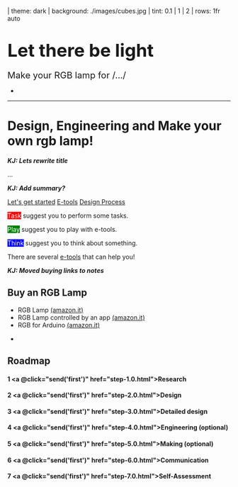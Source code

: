 | theme: dark
| background: ./images/cubes.jpg
| tint: 0.1
| 1
| 2
| rows: 1fr auto

# <big><big>Let there be light</big></big>

<big><big>Make your RGB lamp for /.../</big></big>

-

<f-next-button title="Start" />

---

# Design, Engineering and Make your own rgb lamp!

***KJ: Lets rewrite title***

...

***KJ: Add summary?***

<f-inline>
  <a class="primary" href="./step-0.0.html">Let's get started</a>
  <a class="secondary" href="../rgblamp_vision/index.html">E-tools</a>
  <a class="secondary" href="./step-0.0.html">Design Process</a>
</f-inline>
<br>

<mark style="background:red; color: white">Task</mark> suggest you to perform some tasks.

<mark style="background:green; color: white">Play</mark> suggest you to play with e-tools.

<mark style="background:blue; color: white">Think</mark> suggest you to think about something.

<p>There are several <a class="secondary" href="../rgblamp_vision/index.html">e-tools</a> that can help you!</p>

</details>

***KJ: Moved buying links to notes***

<f-notes>

## Buy an RGB Lamp

* RGB Lamp <a href="https://www.amazon.it/s?k=rgb+lamp&__mk_it_IT=%C3%85M%C3%85%C5%BD%C3%95%C3%91&ref=nb_sb_noss">(amazon.it)</a>
* RGB Lamp controlled by an app <a href="https://www.amazon.it/s?k=rgb+lamp+apps&__mk_it_IT=%C3%85M%C3%85%C5%BD%C3%95%C3%91&ref=nb_sb_noss">(amazon.it)</a>
* RGB for Arduino <a href="https://www.amazon.it/s?k=rgb+arduino&__mk_it_IT=%C3%85M%C3%85%C5%BD%C3%95%C3%91&ref=nb_sb_noss_2">(amazon.it)</a>


</f-notes>

-

## Roadmap

#### **1** <a @click="send('first')" href="step-1.0.html">Research</a>
#### **2** <a @click="send('first')" href="step-2.0.html">Design</a>
#### **3** <a @click="send('first')" href="step-3.0.html">Detailed design</a>
#### **4** <a @click="send('first')" href="step-4.0.html">Engineering</a> (optional)
#### **5** <a @click="send('first')" href="step-5.0.html">Making</a> (optional)
#### **6** <a @click="send('first')" href="step-6.0.html">Communication</a>
#### **7** <a @click="send('first')" href="step-7.0.html">Self-Assessment</a>


